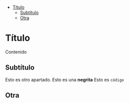 <!-- TOC -->

- [Título](#título)
  - [Subtítulo](#subtítulo)
  - [Otra](#otra)

<!-- /TOC -->

# Título

Contenido

## Subtítulo

Esto es otro apartado. Esto es una **negrita**
Esto es `código`

## Otra

